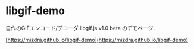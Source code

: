 # libgif-demo
自作のGIFエンコード/デコーダ libgif.js v1.0 beta のデモページ.

[https://mizdra.github.io/libgif-demo](https://mizdra.github.io/libgif-demo)
